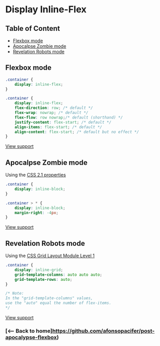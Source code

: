 # Display Inline-Flex

## Table of Content

- [Flexbox mode](#flexbox-mode)
- [Apocalpse Zombie mode](#apocalpse-zombie-mode)
- [Revelation Robots mode](#revelation-robots-mode)

## Flexbox mode
```css
.container {
	display: inline-flex;
}
```

```css
.container {
	display: inline-flex;
	flex-direction: row; /* default */
	flex-wrap: nowrap; /* default */
	flex-flow: row nowrap;/* default (shorthand) */
	justify-content: flex-start; /* default */
	align-items: flex-start; /* default */
	align-content: flex-start; /* default but no effect */
}
```

[View support](http://caniuse.com/#search=flexbox)

## Apocalpse Zombie mode

Using the [CSS 2.1 properties](http://www.w3.org/TR/CSS21/propidx.html)

```css
.container {
	display: inline-block;
}

.container > * {
	display: inline-block;
	margin-right: -4px;
}
```

[View support](http://caniuse.com/#search=CSS%202.1%20properties)

## Revelation Robots mode

 Using the [CSS Grid Layout Module Level 1](http://www.w3.org/TR/2015/WD-css-grid-1-20150917/)

```css
.container {
	display: inline-grid;
	grid-template-columns: auto auto auto;
	grid-template-rows: auto;
}

/* Note:
In the "grid-template-columns" values,
use the "auto" equal the number of flex-items.
*/
```

[View support](http://caniuse.com/#search=CSS%20Grid%20Layout)

### [<-- Back to home]https://github.com/afonsopacifer/post-apocalypse-flexbox)

